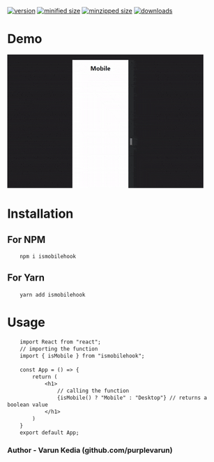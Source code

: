 [![version](https://img.shields.io/npm/v/ismobilehook.svg)](https://www.npmjs.com/package/ismobilehook)
[![minified size](https://img.shields.io/bundlephobia/min/ismobilehook.svg)](https://www.npmjs.com/package/ismobilehook)
[![minzipped size](https://img.shields.io/bundlephobia/minzip/ismobilehook.svg)](https://www.npmjs.com/package/ismobilehook)
[![downloads](https://img.shields.io/npm/dt/ismobilehook.svg)](https://www.npmjs.com/package/ismobilehook)

# Demo

<img src="https://github.com/purplevarun/isMobileHook/blob/main/demo.gif?raw=true" alt="Demo Gif (visit GH page if not rendered)"/>

# Installation

## For NPM

        npm i ismobilehook

## For Yarn

        yarn add ismobilehook

# Usage

        import React from "react";
        // importing the function
        import { isMobile } from "ismobilehook";

        const App = () => {
            return (
                <h1>
                    // calling the function
                    {isMobile() ? "Mobile" : "Desktop"} // returns a boolean value
                </h1>
            )
        }
        export default App;

### Author - Varun Kedia (github.com/purplevarun)
